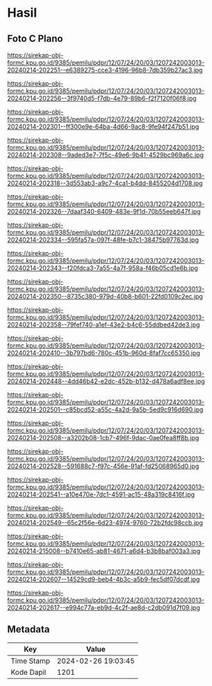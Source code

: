 # Hasil

## Foto C Plano

https://sirekap-obj-formc.kpu.go.id/9385/pemilu/pdpr/12/07/24/20/03/1207242003013-20240214-202251--e6389275-cce3-4196-96b8-7db359b27ac3.jpg

https://sirekap-obj-formc.kpu.go.id/9385/pemilu/pdpr/12/07/24/20/03/1207242003013-20240214-202256--3f9740d5-f7db-4e79-89b6-f2f7120f06f8.jpg

https://sirekap-obj-formc.kpu.go.id/9385/pemilu/pdpr/12/07/24/20/03/1207242003013-20240214-202301--ff300e9e-64ba-4d66-9ac8-9fe94f247b51.jpg

https://sirekap-obj-formc.kpu.go.id/9385/pemilu/pdpr/12/07/24/20/03/1207242003013-20240214-202308--9aded3e7-7f5c-49e6-9b41-4529bc969a6c.jpg

https://sirekap-obj-formc.kpu.go.id/9385/pemilu/pdpr/12/07/24/20/03/1207242003013-20240214-202318--3d553ab3-a9c7-4ca1-b4dd-8455204d1708.jpg

https://sirekap-obj-formc.kpu.go.id/9385/pemilu/pdpr/12/07/24/20/03/1207242003013-20240214-202326--7daaf340-6409-483e-9f1d-70b55eeb647f.jpg

https://sirekap-obj-formc.kpu.go.id/9385/pemilu/pdpr/12/07/24/20/03/1207242003013-20240214-202334--595fa57a-097f-48fe-b7c1-38475b97763d.jpg

https://sirekap-obj-formc.kpu.go.id/9385/pemilu/pdpr/12/07/24/20/03/1207242003013-20240214-202343--f20fdca3-7a55-4a7f-958a-f46b05cd1e6b.jpg

https://sirekap-obj-formc.kpu.go.id/9385/pemilu/pdpr/12/07/24/20/03/1207242003013-20240214-202350--8735c380-979d-40b8-b601-22fd0109c2ec.jpg

https://sirekap-obj-formc.kpu.go.id/9385/pemilu/pdpr/12/07/24/20/03/1207242003013-20240214-202358--79fef740-a1ef-43e2-b4c6-55ddbed42de3.jpg

https://sirekap-obj-formc.kpu.go.id/9385/pemilu/pdpr/12/07/24/20/03/1207242003013-20240214-202410--3b797bd6-780c-451b-960d-8faf7cc65350.jpg

https://sirekap-obj-formc.kpu.go.id/9385/pemilu/pdpr/12/07/24/20/03/1207242003013-20240214-202448--4dd46b42-e2dc-452b-b132-d478a6adf8ee.jpg

https://sirekap-obj-formc.kpu.go.id/9385/pemilu/pdpr/12/07/24/20/03/1207242003013-20240214-202501--c85bcd52-a55c-4a2d-9a5b-5ed9c916d690.jpg

https://sirekap-obj-formc.kpu.go.id/9385/pemilu/pdpr/12/07/24/20/03/1207242003013-20240214-202508--a3202b08-1cb7-496f-9dac-0ae0fea8ff8b.jpg

https://sirekap-obj-formc.kpu.go.id/9385/pemilu/pdpr/12/07/24/20/03/1207242003013-20240214-202528--591688c7-f97c-456e-91af-fd25068965d0.jpg

https://sirekap-obj-formc.kpu.go.id/9385/pemilu/pdpr/12/07/24/20/03/1207242003013-20240214-202541--a10e470e-7dc1-4591-ac15-48a319c8416f.jpg

https://sirekap-obj-formc.kpu.go.id/9385/pemilu/pdpr/12/07/24/20/03/1207242003013-20240214-202549--65c2f56e-6d23-4974-9760-72b2fdc98ccb.jpg

https://sirekap-obj-formc.kpu.go.id/9385/pemilu/pdpr/12/07/24/20/03/1207242003013-20240214-215008--b7410e65-ab81-4671-a6d4-b3b8baf003a3.jpg

https://sirekap-obj-formc.kpu.go.id/9385/pemilu/pdpr/12/07/24/20/03/1207242003013-20240214-202607--14529cd9-beb4-4b3c-a5b9-fec5df07dcdf.jpg

https://sirekap-obj-formc.kpu.go.id/9385/pemilu/pdpr/12/07/24/20/03/1207242003013-20240214-202617--e994c77a-eb9d-4c2f-ae8d-c2db091d7f09.jpg


## Metadata

| Key        | Value               |
| ---------- | ------------------- |
| Time Stamp | 2024-02-26 19:03:45 |
| Kode Dapil | 1201                |




